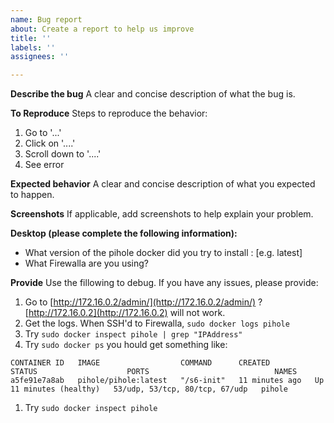```yaml
---
name: Bug report
about: Create a report to help us improve
title: ''
labels: ''
assignees: ''

---
```


**Describe the bug**
A clear and concise description of what the bug is.

**To Reproduce**
Steps to reproduce the behavior:
1. Go to '...'
2. Click on '....'
3. Scroll down to '....'
4. See error

**Expected behavior**
A clear and concise description of what you expected to happen.

**Screenshots**
If applicable, add screenshots to help explain your problem.

**Desktop (please complete the following information):**
 - What version of the pihole docker did you try to install : [e.g. latest]
- What Firewalla are you using? 

**Provide**
Use the fillowing to debug. If you have any issues, please provide: 
1. Go to [http://172.16.0.2/admin/](http://172.16.0.2/admin/) ? [http://172.16.0.2](http://172.16.0.2) will not work.
1. Get the logs. When SSH'd to Firewalla, `sudo docker logs pihole`
1. Try `sudo docker inspect pihole | grep "IPAddress"`
1. Try `sudo docker ps` you hould get something like:<br/>
```
CONTAINER ID   IMAGE                  COMMAND      CREATED          STATUS                    PORTS                            NAMES
a5fe91e7a8ab   pihole/pihole:latest   "/s6-init"   11 minutes ago   Up 11 minutes (healthy)   53/udp, 53/tcp, 80/tcp, 67/udp   pihole
```
1. Try `sudo docker inspect pihole`
